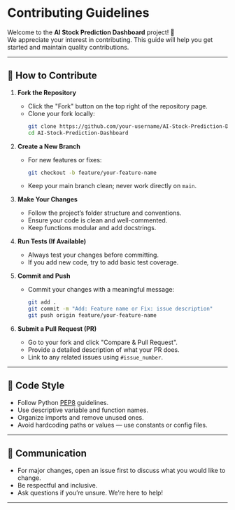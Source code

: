 # Contributing Guidelines

Welcome to the **AI Stock Prediction Dashboard** project! 🎉  
We appreciate your interest in contributing. This guide will help you get started and maintain quality contributions.

---

## 🚀 How to Contribute

1. **Fork the Repository**
   - Click the "Fork" button on the top right of the repository page.
   - Clone your fork locally:
     ```bash
     git clone https://github.com/your-username/AI-Stock-Prediction-Dashboard.git
     cd AI-Stock-Prediction-Dashboard
     ```

2. **Create a New Branch**
   - For new features or fixes:
     ```bash
     git checkout -b feature/your-feature-name
     ```
   - Keep your main branch clean; never work directly on `main`.

3. **Make Your Changes**
   - Follow the project’s folder structure and conventions.
   - Ensure your code is clean and well-commented.
   - Keep functions modular and add docstrings.

4. **Run Tests (If Available)**
   - Always test your changes before committing.
   - If you add new code, try to add basic test coverage.

5. **Commit and Push**
   - Commit your changes with a meaningful message:
     ```bash
     git add .
     git commit -m "Add: Feature name or Fix: issue description"
     git push origin feature/your-feature-name
     ```

6. **Submit a Pull Request (PR)**
   - Go to your fork and click "Compare & Pull Request".
   - Provide a detailed description of what your PR does.
   - Link to any related issues using `#issue_number`.

---

## 🧼 Code Style

- Follow Python [PEP8](https://pep8.org/) guidelines.
- Use descriptive variable and function names.
- Organize imports and remove unused ones.
- Avoid hardcoding paths or values — use constants or config files.

---

## 💬 Communication

- For major changes, open an issue first to discuss what you would like to change.
- Be respectful and inclusive.
- Ask questions if you’re unsure. We’re here to help!

---
